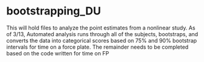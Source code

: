 # bootstrapping_DU
This will hold files to analyze the point estimates from a nonlinear study. 
As of 3/13, Automated analysis runs through all of the subjects, bootstraps, and converts
the data into categorical scores based on 75% and 90% bootstrap intervals for time on a force plate. 
The remainder needs to be completed based on the code written for time on FP
